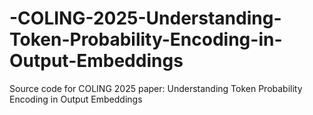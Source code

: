 # -COLING-2025-Understanding-Token-Probability-Encoding-in-Output-Embeddings
Source code for COLING 2025 paper: Understanding Token Probability Encoding in Output Embeddings
